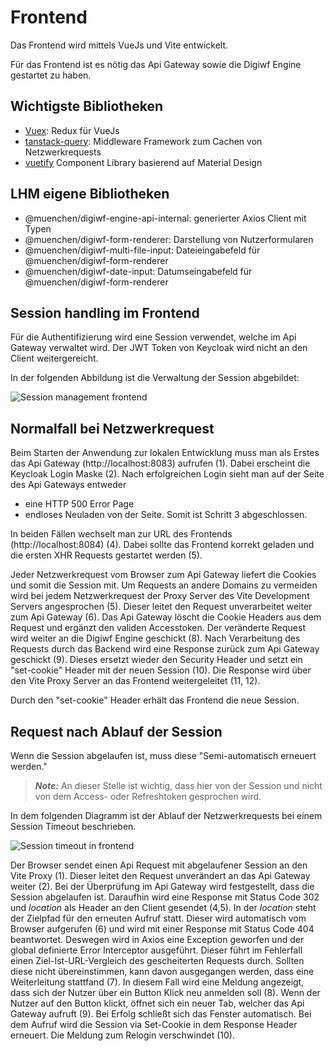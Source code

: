 # Frontend 

Das Frontend wird mittels VueJs und Vite entwickelt. 

Für das Frontend ist es nötig das Api Gateway sowie die Digiwf Engine gestartet zu haben. 

## Wichtigste Bibliotheken

* [Vuex](https://vuex.vuejs.org/): Redux für VueJs
* [tanstack-query](https://tanstack.com/query/latest/docs/vue/overview): Middleware Framework zum Cachen von Netzwerkrequests 
* [vuetify](https://vuetifyjs.com/en/) Component Library basierend auf Material Design 

## LHM eigene Bibliotheken

* @muenchen/digiwf-engine-api-internal: generierter Axios Client mit Typen
* @muenchen/digiwf-form-renderer: Darstellung von Nutzerformularen
* @muenchen/digiwf-multi-file-input: Dateieingabefeld für @muenchen/digiwf-form-renderer
* @muenchen/digiwf-date-input: Datumseingabefeld für @muenchen/digiwf-form-renderer

## Session handling im Frontend

Für die Authentifizierung wird eine Session verwendet, welche im Api Gateway verwaltet wird. Der JWT Token von Keycloak wird nicht an den Client weitergereicht. 

In der folgenden Abbildung ist die Verwaltung der Session abgebildet: 

![Session management frontend](~@source/images/platform/components/frontend/session-mgmt-api-gateway-frontend.png)


## Normalfall bei Netzwerkrequest

Beim Starten der Anwendung zur lokalen Entwicklung muss man als Erstes das Api Gateway (http://localhost:8083) aufrufen (1). 
Dabei erscheint die Keycloak Login Maske (2). Nach erfolgreichen Login sieht man auf der Seite des Api Gateways entweder
* eine HTTP 500 Error Page
* endloses Neuladen von der Seite.
Somit ist Schritt 3 abgeschlossen.

In beiden Fällen wechselt man zur URL des Frontends (http://localhost:8084) (4).
Dabei sollte das Frontend korrekt geladen und die ersten XHR Requests gestartet werden (5).

Jeder Netzwerkrequest vom Browser zum Api Gateway liefert die Cookies und somit die Session mit. Um Requests an andere Domains zu vermeiden wird bei jedem Netzwerkrequest der Proxy Server des Vite Development Servers angesprochen (5). Dieser leitet den Request unverarbeitet weiter zum Api Gateway (6).
Das Api Gateway löscht die Cookie Headers aus dem Request und ergänzt den validen Accesstoken. Der veränderte Request wird weiter an die Digiwf Engine geschickt (8). Nach Verarbeitung des Requests durch das Backend wird eine Response zurück zum Api Gateway geschickt (9). 
Dieses ersetzt wieder den Security Header und setzt ein "set-cookie" Header mit der neuen Session (10).
Die Response wird über den Vite Proxy Server an das Frontend weitergeleitet (11, 12).

Durch den "set-cookie" Header erhält das Frontend die neue Session.

## Request nach Ablauf der Session

Wenn die Session abgelaufen ist, muss diese "Semi-automatisch erneuert werden." 

> **_Note:_** An dieser Stelle ist wichtig, dass hier von der Session und nicht von dem Access- oder Refreshtoken gesprochen wird.

In dem folgenden Diagramm ist der Ablauf der Netzwerkrequests bei einem Session Timeout beschrieben.

![Session timeout in frontend](~@source/images/platform/components/frontend/session-timeoutapi-gateway-frontend.png)

Der Browser sendet einen Api Request mit abgelaufener Session an den Vite Proxy (1). Dieser leitet den Request unverändert an das Api Gateway weiter (2). 
Bei der Überprüfung im Api Gateway wird festgestellt, dass die Session abgelaufen ist. Daraufhin wird eine Response mit Status Code 302 und _location_ als Header an den Client gesendet (4,5). In der _location_ steht der Zielpfad für den erneuten Aufruf statt. Dieser wird automatisch vom Browser aufgerufen (6) und wird mit einer Response mit Status Code 404 beantwortet.
Deswegen wird in Axios eine Exception geworfen und der global definierte Error Interceptor ausgeführt. Dieser führt im Fehlerfall einen Ziel-Ist-URL-Vergleich des gescheiterten Requests durch. Sollten diese nicht übereinstimmen, kann davon ausgegangen werden, dass eine Weiterleitung stattfand (7). 
In diesem Fall wird eine Meldung angezeigt, dass sich der Nutzer über ein Button Klick neu anmelden soll (8).
Wenn der Nutzer auf den Button klickt, öffnet sich ein neuer Tab, welcher das Api Gateway aufruft (9). Bei Erfolg schließt sich das Fenster automatisch.
Bei dem Aufruf wird die Session via Set-Cookie in dem Response Header erneuert. Die Meldung zum Relogin verschwindet (10).
